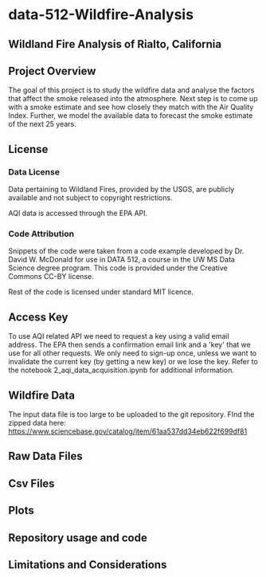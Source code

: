 # data-512-Wildfire-Analysis
## Wildland Fire Analysis of Rialto, California

## Project Overview  
The goal of this project is to study the wildfire data and analyse the factors that affect the smoke released into the atmosphere. Next step is to come up with a smoke estimate and see how closely they match with the Air Quality Index. Further, we model the available data to forecast the smoke estimate of the next 25 years.  

## License  
### Data License  
Data pertaining to Wildland Fires, provided by the USGS, are publicly available and not subject to copyright restrictions.


AQI data is accessed through the EPA API.

### Code Attribution
Snippets of the code were taken from a code example developed by Dr. David W. McDonald for use in DATA 512, a course in the UW MS Data Science degree program. This code is provided under the Creative Commons CC-BY license.

Rest of the code is licensed under standard MIT licence.

## Access Key
To use AQI related API we need to request a key using a valid email address. The EPA then sends a confirmation email link and a 'key' that we use for all other requests. We only need to sign-up once, unless we want to invalidate the current key (by getting a new key) or we lose the key. Refer to the notebook 2_aqi_data_acquisition.ipynb for additional information.

## Wildfire Data
The input data file is too large to be uploaded to the git repository. FInd the zipped data here: https://www.sciencebase.gov/catalog/item/61aa537dd34eb622f699df81 

## Raw Data Files   
## Csv Files   
## Plots  
## Repository usage and code   
## Limitations and Considerations  
